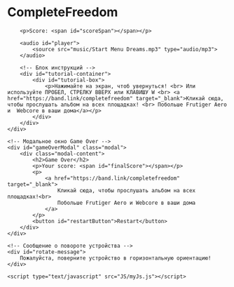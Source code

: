 # CompleteFreedom
<!DOCTYPE html>
<html>
<head>
    <title>Дайтона - Complete Freedom</title>
    <meta name="viewport" content="width=device-width, initial-scale=1.0, maximum-scale=1.0, user-scalable=no">
    <link rel="stylesheet" href="css/pageCss.css">
    <link rel="icon" type="image" href="pictures/3.png">
    <meta charset="utf-8">
</head>
<body>
    <!-- Обёртка для контента поверх фона -->
    <div class="content-wrapper">
        <div class="game">
            <div id="mainChar"></div>
            <div id="block"></div>
        </div>
        
        <p>Score: <span id="scoreSpan"></span></p>

        <audio id="player">
            <source src="music/Start Menu Dreams.mp3" type="audio/mp3">
        </audio>

        <!-- Блок инструкций -->
        <div id="tutorial-container">
            <div id="tutorial-box">
                <p>Нажимайте на экран, чтоб увернуться! <br> Или используйте ПРОБЕЛ, СТРЕЛКУ ВВЕРХ или КЛАВИШУ W <br> <a href="https://band.link/completefreedom" target="_blank">Кликай сюда, чтобы прослушать альбом на всех площадках! <br> Побольше Frutiger Aero и  Webcore в ваши дома</a></p>
            </div>
        </div>
    </div>
    
    <!-- Модальное окно Game Over -->
    <div id="gameOverModal" class="modal">
        <div class="modal-content">
            <h2>Game Over</h2>
            <p>Your score: <span id="finalScore"></span></p>
            <p>
                <a href="https://band.link/completefreedom" target="_blank">
                    Кликай сюда, чтобы прослушать альбом на всех площадках!<br>
                    Побольше Frutiger Aero и Webcore в ваши дома
                </a>
            </p>
            <button id="restartButton">Restart</button>
        </div>
    </div>
    
    <!-- Сообщение о повороте устройства -->
    <div id="rotate-message">
        Пожалуйста, поверните устройство в горизонтальную ориентацию!
    </div>
    
    <script type="text/javascript" src="JS/myJs.js"></script>
</body>
</html>
